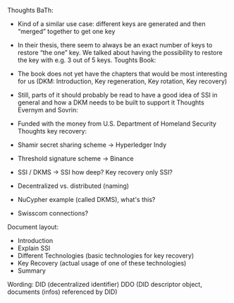 Thoughts BaTh:
- Kind of a similar use case: different keys are generated and then “merged” together to get one key
- In their thesis, there seem to always be an exact number of keys to restore “the one” key. We talked about having the possibility to restore the key with e.g. 3 out of 5 keys.
Toughts Book:
- The book does not yet have the chapters that would be most interesting for us (DKM: Introduction, Key regeneration, Key rotation, Key recovery)
- Still, parts of it should probably be read to have a good idea of SSI in general and how a DKM needs to be built to support it
Thoughts Evernym and Sovrin:
- Funded with the money from U.S. Department of Homeland Security
Thoughts key recovery:
- Shamir secret sharing scheme -> Hyperledger Indy
- Threshold signature scheme -> Binance

- SSI / DKMS -> SSI how deep? Key recovery only SSI? 
- Decentralized vs. distributed (naming)
- NuCypher example (called DKMS), what's this?
- Swisscom connections?

Document layout:
- Introduction
- Explain SSI 
- Different Technologies (basic technologies for key recovery)
- Key Recovery (actual usage of one of these technologies)
- Summary

Wording:
DID (decentralized identifier)
DDO (DID descriptor object, documents (infos) referenced by DID)
